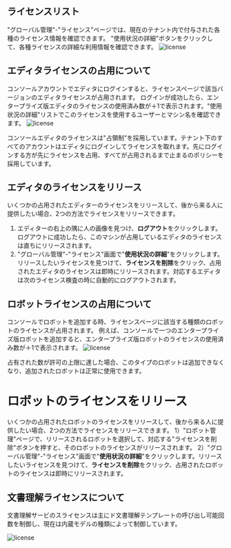 ## ライセンスリスト
"グローバル管理"-"ライセンス"ページでは、現在のテナント内で付与された各種のライセンス情報を確認できます。
"使用状況の詳細"ボタンをクリックして、各種ライセンスの詳細な利用情報を確認できます。
![license](https://docimages.blob.core.chinacloudapi.cn/images/Console/docreader/licensenew2.png)

## エディタライセンスの占用について

コンソールアカウントでエディタにログインすると、ライセンスページで該当バージョンのエディタライセンスが占用されます。
ログインが成功したら、エンタープライズ版エディタのライセンスの使用済み数が＋1で表示されます。"使用状況の詳細"リストでこのライセンスを使用するユーザーとマシン名を確認できます。
![license](https://docimages.blob.core.chinacloudapi.cn/images/Console/license/V3license2.png)

コンソールエディタのライセンスは"占領制"を採用しています。テナント下のすべてのアカウントはエディタにログインしてライセンスを取れます。先にログインする方が先にライセンスを占用、すべてが占用されるまで止まるのポリシーを採用しています。


## エディタのライセンスをリリース

いくつかの占用されたエディターのライセンスをリリースして、後から来る人に提供したい場合、2つの方法でライセンスをリリースできます。
1. エディターの右上の隅に人の画像を見つけ、**ログアウト**をクリックします。ログアウトに成功したら、このマシンが占用しているエディタのライセンスは直ちにリリースされます。
2. "グローバル管理"-"ライセンス"画面で"**使用状況の詳細**"をクリックします。リリースしたいライセンスを見つけて、**ライセンスを削除**をクリック、占用されたエディタのライセンスは即時にリリースされます。対応するエディタは次のライセンス検査の時に自動的にログアウトされます。

## ロボットライセンスの占用について

コンソールでロボットを追加する時、ライセンスページに該当する種類のロボットのライセンスが占用されます。
例えば、コンソールで一つのエンタープライズ版ロボットを追加すると、エンタープライズ版ロボットのライセンスの使用済み数が＋1で表示されます。
![license](https://docimages.blob.core.chinacloudapi.cn/images/Console/license/V3license3.png)

占有された数が許可の上限に達した場合、このタイプのロボットは追加できなくなり、追加されたロボットは正常に使用できます。

# ロボットのライセンスをリリース
いくつかの占用されたロボットのライセンスをリリースして、後から来る人に提供したい場合、2つの方法でライセンスをリリースできます。
1）"ロボット管理"ページで、リリースされるロボットを選択して、対応する"ライセンスを削除"ボタンを押すと、そのロボットのライセンスがリリースされます。
2）"グローバル管理"-"ライセンス"画面で"**使用状況の詳細**"をクリックします。リリースしたいライセンスを見つけて、**ライセンスを削除**をクリック、占用されたロボットのライセンスは即時にリリースされます。


## 文書理解ライセンスについて

文書理解サービのスライセンスは主にド文書理解テンプレートの呼び出し可能回数を制御し、現在は内蔵モデルの種類によって制御しています。

![license](https://docimages.blob.core.chinacloudapi.cn/images/Console/docreader/licensenew1.png)
